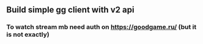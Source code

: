 ## Build simple gg client with v2 api

### To watch stream mb need auth on https://goodgame.ru/ (but it is not exactly)
